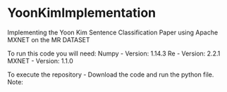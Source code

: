 # YoonKimImplementation
Implementing the Yoon Kim Sentence Classification Paper using Apache MXNET on the MR DATASET

To run this code you will need:
  Numpy - Version: 1.14.3
  Re - Version: 2.2.1
  MXNET - Version: 1.1.0
  
To execute the repository - Download the code and run the python file.
Note: 

